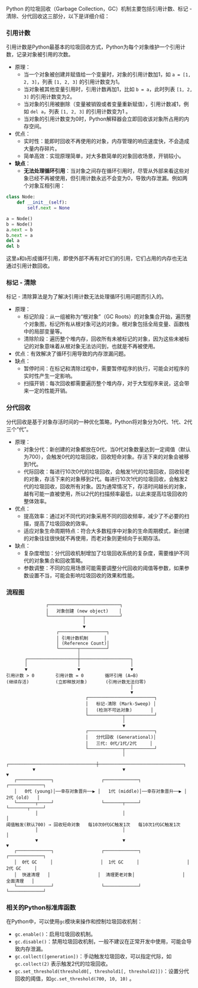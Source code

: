 Python 的垃圾回收（Garbage Collection，GC）机制主要包括引用计数、标记 - 清除、分代回收这三部分，以下是详细介绍：

### 引用计数
引用计数是Python最基本的垃圾回收方式，Python为每个对象维护一个引用计数，记录对象被引用的次数。
- 原理：
    - 当一个对象被创建并赋值给一个变量时，对象的引用计数加1，如 `a = [1, 2, 3]`，列表 `[1, 2, 3]` 的引用计数变为1。
    - 当对象被其他变量引用时，引用计数再加1，比如 `b = a`，此时列表 `[1, 2, 3]` 的引用计数变为2。
    - 当对象的引用被删除（变量被销毁或者变量重新赋值），引用计数减1，例如 `del a`，列表 `[1, 2, 3]` 的引用计数变为1 。
    - 当对象的引用计数变为0时，Python解释器会立即回收该对象所占用的内存空间。
 - 优点：
    - 实时性：能即时回收不再使用的对象，内存管理的响应速度快，不会造成大量内存碎片。
    - 简单高效：实现原理简单，对大多数简单的对象回收场景，开销较小。
 - **缺点**：
    - **无法处理循环引用**：当对象之间存在循环引用时，尽管从外部来看这些对象已经不再被使用，但引用计数永远不会变为0，导致内存泄漏。例如两个对象互相引用：
```python
class Node:
    def __init__(self):
        self.next = None

a = Node()
b = Node()
a.next = b
b.next = a
del a
del b
```
这里`a`和`b`形成循环引用，即使外部不再有对它们的引用，它们占用的内存也无法通过引用计数回收。

### 标记 - 清除
标记 - 清除算法是为了解决引用计数无法处理循环引用问题而引入的。
 - 原理：
    - 标记阶段：从一组被称为“根对象”（GC Roots）的对象集合开始，遍历整个对象图，标记所有从根对象可达的对象。根对象包括全局变量、函数栈中的局部变量等。
    - 清除阶段：遍历整个堆内存，回收所有未被标记的对象，因为这些未被标记的对象意味着从根对象无法访问到，也就是不再被使用。
 - 优点：有效解决了循环引用导致的内存泄漏问题。
 - 缺点：
    - 暂停时间：在标记和清除过程中，需要暂停程序的执行，可能会对程序的实时性产生一定影响。
    - 扫描开销：每次回收都需要遍历整个堆内存，对于大型程序来说，这会带来一定的性能开销。

### 分代回收
分代回收是基于对象存活时间的一种优化策略，Python将对象分为0代、1代、2代三个“代”。
 - 原理：
    - 对象分代：新创建的对象都放在0代，当0代对象数量达到一定阈值（默认为700），会触发0代的垃圾回收，回收短命对象。存活下来的对象会被移到1代。
    - 代际回收：每进行10次0代的垃圾回收，会触发1代的垃圾回收，回收较老的对象，存活下来的对象移到2代。每进行10次1代的垃圾回收，会触发2代的垃圾回收，回收所有对象。因为通常情况下，存活时间越长的对象，越有可能一直被使用，所以2代的扫描频率最低，以此来提高垃圾回收的整体效率。
 - 优点：
    - 提高效率：通过对不同代的对象采用不同的回收频率，减少了不必要的扫描，提高了垃圾回收的效率。
    - 适应对象生命周期特点：符合大多数程序中对象的生命周期模式，新创建的对象往往很快就不再使用，而老对象则更倾向于长期存活。
 - 缺点：
    - 复杂度增加：分代回收机制增加了垃圾回收系统的复杂度，需要维护不同代的对象集合和回收策略。
    - 参数调整：不同的应用场景可能需要调整分代回收的阈值等参数，如果参数设置不当，可能会影响垃圾回收的效果和性能。 
### 流程图
```
               ┌───────────────────────────┐
               │   对象创建 (new object)    │
               └─────────────┬─────────────┘
                             │
                             ▼
                   ┌──────────────────┐
                   │ 引用计数机制      │
                   │ (Reference Count)│
                   └───────┬──────────┘
                           │
       ┌───────────────────┼───────────────────┐
       │                   │                   │
       ▼                   ▼                   ▼
引用计数 > 0        引用计数 = 0        循环引用 (A↔B)
(继续存活)          (立即释放对象)       (引用计数无法归零)
                                               │
                                               ▼
                              ┌─────────────────────────┐
                              │   标记-清除 (Mark-Sweep) │
                              │   (检测不可达对象)       │
                              └─────────────┬───────────┘
                                            │
                                            ▼
                              ┌─────────────────────────┐
                              │   分代回收 (Generational)│
                              │   三代: 0代/1代/2代     │
                              └─────────────┬───────────┘
                                            │
          ┌─────────────────────────────────┼────────────────────────────────┐
          ▼                                 ▼                                ▼
   ┌─────────────┐                  ┌─────────────┐                  ┌─────────────┐
   │   0代 (young)│──幸存对象晋升──▶ │   1代 (middle)│──幸存对象晋升──▶ │   2代 (old)   │
   └───────┬─────┘                  └───────┬─────┘                  └───────┬─────┘
           │                                │                                │
阈值触发(默认700) → 回收短命对象   每10次0代GC触发1次   每10次1代GC触发1次
           │                                │                                │
           ▼                                ▼                                ▼
   ┌─────────────┐                  ┌─────────────┐                  ┌─────────────┐
   │  0代 GC     │                  │  1代 GC     │                  │  2代 GC     │
   │  快速清理   │                  │  清理更老对象│                  │  全面清理   │
   └─────────────┘                  └─────────────┘                  └─────────────┘

```
### 相关的Python标准库函数

在Python中，可以使用`gc`模块来操作和控制垃圾回收机制：
 - `gc.enable()`：启用垃圾回收机制。
 - `gc.disable()`：禁用垃圾回收机制，一般不建议在正常开发中使用，可能会导致内存泄漏。
 - `gc.collect([generation])`：手动触发垃圾回收，可以指定代际，如`gc.collect(2)` 表示触发2代的垃圾回收。
 - `gc.set_threshold(threshold0[, threshold1[, threshold2]])`：设置分代回收的阈值，如`gc.set_threshold(700, 10, 10)` 。
 
